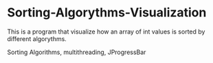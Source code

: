 # Sorting-Algorythms-Visualization
This is a program that visualize how an array of int values is sorted by different algorythms.

Sorting Algorithms, multithreading, JProgressBar
